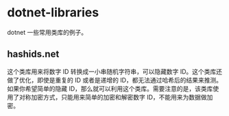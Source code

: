 # dotnet-libraries

dotnet 一些常用类库的例子。

## hashids.net

这个类库用来将数字 ID 转换成一小串随机字符串，可以隐藏数字 ID。这个类库还做了优化，即使是重复的 ID 或者是递增的 ID，都无法通过哈希后的结果来推测。如果你希望简单的隐藏 ID，那么就可以利用这个类库。需要注意的是，该类库使用了对称加密方式，只能用来简单的加密和解密数字 ID，不能用来为数据做加密。
